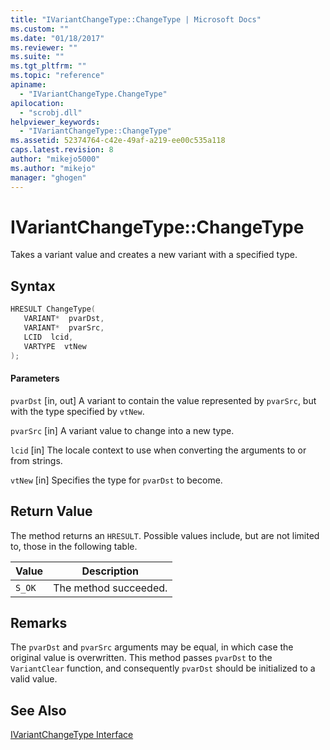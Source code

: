 ```yaml
---
title: "IVariantChangeType::ChangeType | Microsoft Docs"
ms.custom: ""
ms.date: "01/18/2017"
ms.reviewer: ""
ms.suite: ""
ms.tgt_pltfrm: ""
ms.topic: "reference"
apiname:
  - "IVariantChangeType.ChangeType"
apilocation:
  - "scrobj.dll"
helpviewer_keywords:
  - "IVariantChangeType::ChangeType"
ms.assetid: 52374764-c42e-49af-a219-ee00c535a118
caps.latest.revision: 8
author: "mikejo5000"
ms.author: "mikejo"
manager: "ghogen"
---
```

# IVariantChangeType::ChangeType
Takes a variant value and creates a new variant with a specified type.

## Syntax

```cpp
HRESULT ChangeType(
   VARIANT*  pvarDst,
   VARIANT*  pvarSrc,
   LCID  lcid,
   VARTYPE  vtNew
);
```

#### Parameters
 `pvarDst`
 [in, out] A variant to contain the value represented by `pvarSrc`, but with the type specified by `vtNew`.

 `pvarSrc`
 [in] A variant value to change into a new type.

 `lcid`
 [in] The locale context to use when converting the arguments to or from strings.

 `vtNew`
 [in] Specifies the type for `pvarDst` to become.

## Return Value
 The method returns an `HRESULT`. Possible values include, but are not limited to, those in the following table.

|Value|Description|
|-----------|-----------------|
|`S_OK`|The method succeeded.|

## Remarks
 The `pvarDst` and `pvarSrc` arguments may be equal, in which case the original value is overwritten. This method passes `pvarDst` to the `VariantClear` function, and consequently `pvarDst` should be initialized to a valid value.

## See Also
 [IVariantChangeType Interface](../../winscript/reference/ivariantchangetype-interface.md)